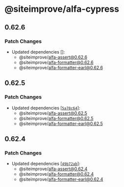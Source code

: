 # @siteimprove/alfa-cypress

## 0.62.6

### Patch Changes

- Updated dependencies []:
  - @siteimprove/alfa-assert@0.62.6
  - @siteimprove/alfa-formatter@0.62.6
  - @siteimprove/alfa-formatter-earl@0.62.6

## 0.62.5

### Patch Changes

- Updated dependencies [[`5a78c64`](https://github.com/Siteimprove/alfa-integrations/commit/5a78c64fb319946d82040fc4ca8858e409589e7d)]:
  - @siteimprove/alfa-assert@0.62.5
  - @siteimprove/alfa-formatter@0.62.5
  - @siteimprove/alfa-formatter-earl@0.62.5

## 0.62.4

### Patch Changes

- Updated dependencies [[`49b72ab`](https://github.com/Siteimprove/alfa-integrations/commit/49b72abeb00d2b64e88a3f08a96ff254636efaf6)]:
  - @siteimprove/alfa-assert@0.62.4
  - @siteimprove/alfa-formatter@0.62.4
  - @siteimprove/alfa-formatter-earl@0.62.4
